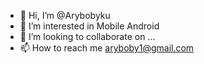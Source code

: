 - 👋 Hi, I’m @Arybobyku
- 👀 I’m interested in Mobile Android 
- 💞️ I’m looking to collaborate on ...
- 📫 How to reach me aryboby1@gmail.com

<!---
Arybobyku/Arybobyku is a ✨ special ✨ repository because its `README.md` (this file) appears on your GitHub profile.
You can click the Preview link to take a look at your changes.
--->
